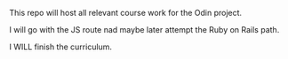 This repo will host all relevant course work for the Odin project.

I will go with the JS route nad maybe later attempt the Ruby on Rails path.

I WILL finish the curriculum.
